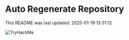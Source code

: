 # Auto Regenerate Repository

This README was last updated: 2025-01-19 13:31:12

 ![TryHackMe](https://tryhackme.com/badge/533634)